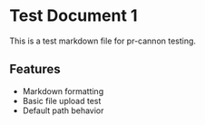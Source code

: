# Test Document 1

This is a test markdown file for pr-cannon testing.

## Features
- Markdown formatting
- Basic file upload test
- Default path behavior
